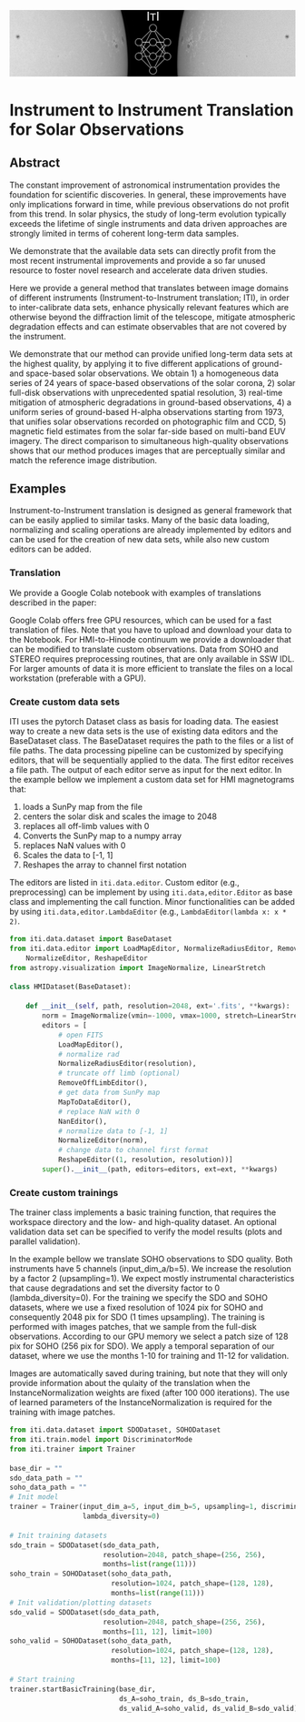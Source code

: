 ![](images/HinodeEnhanced_v2.jpg)
# Instrument to Instrument Translation for Solar Observations


## Abstract
The constant improvement of astronomical instrumentation provides the foundation for scientific discoveries. In general, these improvements have only implications forward in time, while previous observations do not profit from this trend. In solar physics, the study of long-term evolution typically exceeds the lifetime of single instruments and data driven approaches are strongly limited in terms of coherent long-term data samples.

We demonstrate that the available data sets can directly profit from the most recent instrumental improvements and provide a so far unused resource to foster novel research and accelerate data driven studies.

Here we provide a general method that translates between image domains of different instruments (Instrument-to-Instrument translation; ITI), in order to inter-calibrate data sets, enhance physically relevant features which are otherwise beyond the diffraction limit of the telescope, mitigate atmospheric degradation effects and can estimate observables that are not covered by the instrument.

We demonstrate that our method can provide unified long-term data sets at the highest quality, by applying it to five different applications of ground- and space-based solar observations. We obtain 1) a homogeneous data series of 24 years of space-based observations of the solar corona, 2) solar full-disk observations with unprecedented spatial resolution, 3) real-time mitigation of atmospheric degradations in ground-based observations, 4) a uniform series of ground-based H-alpha observations starting from 1973, that unifies solar observations recorded on photographic film and CCD, 5) magnetic field estimates from the solar far-side based on multi-band EUV imagery. The direct comparison to simultaneous high-quality observations shows that our method produces images that are perceptually similar and match the reference image distribution.


## Examples

Instrument-to-Instrument translation is designed as general framework that can be easily applied to similar tasks.
Many of the basic data loading, normalizing and scaling operations are already implemented by editors and can be used for the creation of new data sets, while also new custom editors can be added.

### Translation

We provide a Google Colab notebook with examples of translations described in the paper:

Google Colab offers free GPU resources, which can be used for a fast translation of files. 
Note that you have to upload and download your data to the Notebook. For HMI-to-Hinode continuum we provide a downloader that can be modified to translate custom observations. Data from SOHO and STEREO requires preprocessing routines, that are only available in SSW IDL. 
For larger amounts of data it is more efficient to translate the files on a local workstation (preferable with a GPU).

### Create custom data sets

ITI uses the pytorch Dataset class as basis for loading data.
The easiest way to create a new data sets is the use of existing data editors and the BaseDataset class.
The BaseDataset requires the path to the files or a list of file paths. 
The data processing pipeline can be customized by specifying editors, that will be sequentially applied to the data.
The first editor receives a file path. The output of each editor serve as input for the next editor.
In the example bellow we implement a custom data set for HMI magnetograms that:
1) loads a SunPy map from the file
2) centers the solar disk and scales the image to 2048
3) replaces all off-limb values with 0
4) Converts the SunPy map to a numpy array
5) replaces NaN values with 0
6) Scales the data to [-1, 1]
7) Reshapes the array to channel first notation

The editors are listed in ``iti.data.editor``. Custom editor (e.g., preprocessing) can be implement by using ``iti.data,editor.Editor`` as base class and implementing the call function.
Minor functionalities can be added by using ``iti.data,editor.LambdaEditor`` (e.g., ``LambdaEditor(lambda x: x * 2)``.
```python
from iti.data.dataset import BaseDataset
from iti.data.editor import LoadMapEditor, NormalizeRadiusEditor, RemoveOffLimbEditor, MapToDataEditor, NanEditor, \
    NormalizeEditor, ReshapeEditor
from astropy.visualization import ImageNormalize, LinearStretch

class HMIDataset(BaseDataset):

    def __init__(self, path, resolution=2048, ext='.fits', **kwargs):
        norm = ImageNormalize(vmin=-1000, vmax=1000, stretch=LinearStretch(), clip=True)
        editors = [
            # open FITS
            LoadMapEditor(),
            # normalize rad
            NormalizeRadiusEditor(resolution),
            # truncate off limb (optional)
            RemoveOffLimbEditor(),
            # get data from SunPy map
            MapToDataEditor(),
            # replace NaN with 0
            NanEditor(),
            # normalize data to [-1, 1]
            NormalizeEditor(norm),
            # change data to channel first format
            ReshapeEditor((1, resolution, resolution))]
        super().__init__(path, editors=editors, ext=ext, **kwargs)
```

### Create custom trainings

The trainer class implements a basic training function, that requires the workspace directory and the low- and high-quality dataset.
An optional validation data set can be specified to verify the model results (plots and parallel validation).

In the example bellow we translate SOHO observations to SDO quality. Both instruments have 5 channels (input_dim_a/b=5). We increase the resolution by a factor 2 (upsampling=1). 
We expect mostly instrumental characteristics that cause degradations and set the diversity factor to 0 (lambda_diversity=0).
For the training we specify the SDO and SOHO datasets, where we use a fixed resolution of 1024 pix for SOHO and consequently 2048 pix for SDO (1 times upsampling).
The training is performed with images patches, that we sample from the full-disk observations. According to our GPU memory we select a patch size of 128 pix for SOHO (256 pix for SDO).
We apply a temporal separation of our dataset, where we use the months 1-10 for training and 11-12 for validation.

Images are automatically saved during training, but note that they will only provide information about the qulaity of the 
translation when the InstanceNormalization weights are fixed (after 100 000 iterations).
The use of learned parameters of the InstanceNormalization is required for the training with image patches.

```python
from iti.data.dataset import SDODataset, SOHODataset
from iti.train.model import DiscriminatorMode
from iti.trainer import Trainer

base_dir = ""
sdo_data_path = ""
soho_data_path = ""
# Init model
trainer = Trainer(input_dim_a=5, input_dim_b=5, upsampling=1, discriminator_mode=DiscriminatorMode.CHANNELS,
                  lambda_diversity=0)

# Init training datasets
sdo_train = SDODataset(sdo_data_path,
                       resolution=2048, patch_shape=(256, 256),
                       months=list(range(11)))
soho_train = SOHODataset(soho_data_path,
                         resolution=1024, patch_shape=(128, 128),
                         months=list(range(11)))
# Init validation/plotting datasets
sdo_valid = SDODataset(sdo_data_path,
                       resolution=2048, patch_shape=(256, 256),
                       months=[11, 12], limit=100)
soho_valid = SOHODataset(soho_data_path,
                         resolution=1024, patch_shape=(128, 128),
                         months=[11, 12], limit=100)

# Start training
trainer.startBasicTraining(base_dir,
                           ds_A=soho_train, ds_B=sdo_train,
                           ds_valid_A=soho_valid, ds_valid_B=sdo_valid)
```